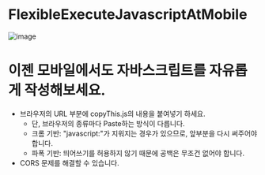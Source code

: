 # FlexibleExecuteJavascriptAtMobile
![image](https://user-images.githubusercontent.com/55939719/135653418-0dd87ed9-d2ac-4a6d-a3de-4be53116e60a.png)
# 이젠 모바일에서도 자바스크립트를 자유롭게 작성해보세요.
- 브라우저의 URL 부분에 copyThis.js의 내용을 붙여넣기 하세요.
  - 단, 브라우저의 종류마다 Paste하는 방식이 다릅니다.
  - 크롬 기반: "javascript:"가 지워지는 경우가 있으므로, 앞부분을 다시 써주어야 합니다.
  - 파폭 기반: 띄어쓰기를 허용하지 않기 때문에 공백은 무조건 없어야 합니다.
- CORS 문제를 해결할 수 있습니다.
